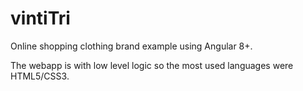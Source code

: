 # vintiTri
Online shopping clothing brand example using Angular 8+.

The webapp is with low level logic so the most used languages were HTML5/CSS3.
